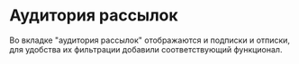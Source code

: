 # Аудитория рассылок

Во вкладке "аудитория рассылок" отображаются и подписки и отписки, для удобства их фильтрации добавили соответствующий функционал.

<figure><img src="../../.gitbook/assets/image (63).png" alt=""><figcaption></figcaption></figure>
